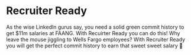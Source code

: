 # Recruiter Ready

As the wise LinkedIn gurus say, you need a solid green commit history to get $11m salaries at FAANG. With Recuirter Ready you can do this! Why leave the mouse jiggling to Wells Fargo employees? With Recruiter Ready you will get the perfect commit history to earn that sweet sweet salary 🤑
 
